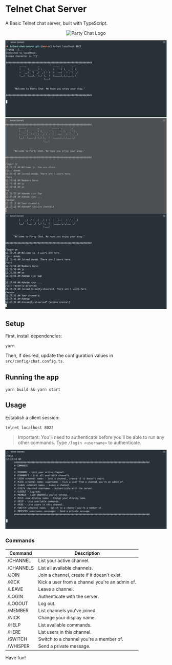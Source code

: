 # Telnet Chat Server

A Basic Telnet chat server, built with TypeScript.

<p align="center">
  <img alt="Party Chat Logo" src="https://github.com/user-attachments/assets/8888433f-acb9-457f-b38f-fbd79686c32c" />
</p>

![Party Chat - Welcome Screen](https://github.com/jchiatt/telnet-chat-server/blob/master/img/welcome.png?raw=true)
![Party Chat - Welcome Screen](https://github.com/jchiatt/telnet-chat-server/blob/master/img/chat.png?raw=true)


## Setup

First, install dependencies:

```
yarn
```

Then, if desired, update the configuration values in `src/config/chat.config.ts`.

## Running the app

```
yarn build && yarn start
```

## Usage

Establish a client session:

```
telnet localhost 8023

```

> Important: You'll need to authenticate before you'll be able to run any other commands. Type `/login <username>` to authenticate.

![Party Chat - Welcome Screen](https://github.com/jchiatt/telnet-chat-server/blob/master/img/help.png?raw=true)

### Commands

| Command                         | Description                                    |
| ------------------------------- | ---------------------------------------------- |
| /CHANNEL                        | List your active channel.                      |
| /CHANNELS                       | List all available channels.                   |
| /JOIN <channel name>            | Join a channel, create if it doesn't exist.    |
| /KICK <channel name> <username> | Kick a user from a channel you're an admin of. |
| /LEAVE <channel name>           | Leave a channel.                               |
| /LOGIN <desired username>       | Authenticate with the server.                  |
| /LOGOUT                         | Log out.                                       |
| /MEMBER                         | List channels you've joined.                   |
| /NICK <new display name>        | Change your display name.                      |
| /HELP                           | List available commands.                       |
| /HERE                           | List users in this channel.                    |
| /SWITCH <channel name>          | Switch to a channel you're a member of.        |
| /WHISPER <username> <message>   | Send a private message.                        |

Have fun!
